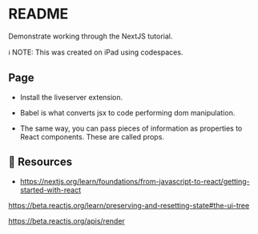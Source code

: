 # README

Demonstrate working through the NextJS tutorial.  

ℹ️ NOTE: This was created on iPad using codespaces.   

## Page

* Install the liveserver extension.  
* Babel is what converts jsx to code performing dom manipulation.  

* The same way, you can pass pieces of information as properties to React components. These are called props.


## 👀 Resources

* https://nextjs.org/learn/foundations/from-javascript-to-react/getting-started-with-react

https://beta.reactjs.org/learn/preserving-and-resetting-state#the-ui-tree

https://beta.reactjs.org/apis/render

